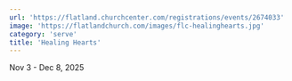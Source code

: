 ```yaml
---
url: 'https://flatland.churchcenter.com/registrations/events/2674033'
image: 'https://flatlandchurch.com/images/flc-healinghearts.jpg'
category: 'serve'
title: 'Healing Hearts'
---
```


Nov 3 - Dec 8, 2025
